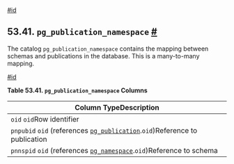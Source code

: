 [#id](#CATALOG-PG-PUBLICATION-NAMESPACE)

## 53.41. `pg_publication_namespace` [#](#CATALOG-PG-PUBLICATION-NAMESPACE)

The catalog `pg_publication_namespace` contains the mapping between schemas and publications in the database. This is a many-to-many mapping.

[#id](#id-1.10.4.43.4)

**Table 53.41. `pg_publication_namespace` Columns**

| Column TypeDescription                                                                                |
| ----------------------------------------------------------------------------------------------------- |
| `oid` `oid`Row identifier                                                                             |
| `pnpubid` `oid` (references [`pg_publication`](catalog-pg-publication).`oid`)Reference to publication |
| `pnnspid` `oid` (references [`pg_namespace`](catalog-pg-namespace).`oid`)Reference to schema          |
